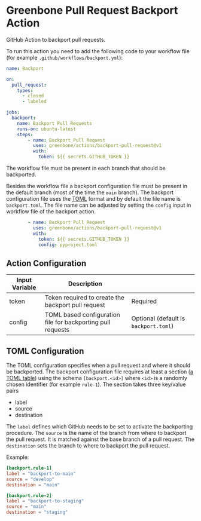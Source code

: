 # Greenbone Pull Request Backport Action

GitHub Action to backport pull requests.

To run this action you need to add the following code to your workflow file
(for example `.github/workflows/backport.yml`):

```yml
name: Backport

on:
  pull_request:
    types:
      - closed
      - labeled

jobs:
  backport:
    name: Backport Pull Requests
    runs-on: ubuntu-latest
    steps:
        - name: Backport Pull Request
          uses: greenbone/actions/backport-pull-request@v1
          with:
            token: ${{ secrets.GITHUB_TOKEN }}
```

The workflow file must be present in each branch that should be backported.

Besides the workflow file a backport configuration file must be present in the
default branch (most of the time the `main` branch). The backport configuration
file uses the [TOML](https://toml.io/en/) format and by default the file name is
`backport.toml`. The file name can be adjusted by setting the `config` input in
workflow file of the backport action.

```yaml
        - name: Backport Pull Request
          uses: greenbone/actions/backport-pull-request@v1
          with:
            token: ${{ secrets.GITHUB_TOKEN }}
            config: pyproject.toml
```

## Action Configuration

|Input Variable|Description| |
|--------------|-----------|-|
|token|Token required to create the backport pull request|Required|
|config|TOML based configuration file for backporting pull requests|Optional (default is `backport.toml`)|

## TOML Configuration

The TOML configuration specifies when a pull request and where it should be
backported. The backport configuration file requires at least a section
([a TOML table](https://toml.io/en/v1.0.0#table)) using the schema
`[backport.<id>]` where `<id>` is a randomly chosen identifier (for example
`rule-1`). The section takes three key/value pairs

* label
* source
* destination

The `label` defines which GitHub needs to be set to activate the backporting
procedure.
The `source` is the name of the branch from where to backport the pull request.
It is matched against the base branch of a pull request.
The `destination` sets the branch to where to backport the pull request.

Example:
```TOML
[backport.rule-1]
label = "backport-to-main"
source = "develop"
destination = "main"

[backport.rule-2]
label = "backport-to-staging"
source = "main"
destination = "staging"
```
